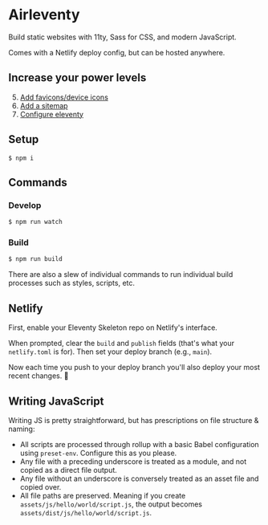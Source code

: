 # Airleventy

Build static websites with 11ty, Sass for CSS, and modern JavaScript.

Comes with a Netlify deploy config, but can be hosted anywhere.

## Increase your power levels

5. [Add favicons/device icons](https://www.favicon-generator.org/)
6. [Add a sitemap](https://developers.google.com/search/docs/advanced/sitemaps/build-sitemap)
7. [Configure eleventy](https://www.11ty.dev/docs/watch-serve/)

## Setup

```shell
$ npm i
```

## Commands

### Develop

```sh
$ npm run watch
```

### Build

```sh
$ npm run build
```

There are also a slew of individual commands to run individual build processes such as styles, scripts, etc.

## Netlify

First, enable your Eleventy Skeleton repo on Netlify's interface.

When prompted, clear the `build` and `publish` fields (that's what your `netlify.toml` is for). Then set your deploy branch (e.g., `main`).

Now each time you push to your deploy branch you'll also deploy your most recent changes. 🎉

## Writing JavaScript

Writing JS is pretty straightforward, but has prescriptions on file structure & naming:

-   All scripts are processed through rollup with a basic Babel configuration using `preset-env`. Configure this as you please.
-   Any file with a preceding underscore is treated as a module, and not copied as a direct file output.
-   Any file without an underscore is conversely treated as an asset file and copied over.
-   All file paths are preserved. Meaning if you create `assets/js/hello/world/script.js`, the output becomes `assets/dist/js/hello/world/script.js`.
